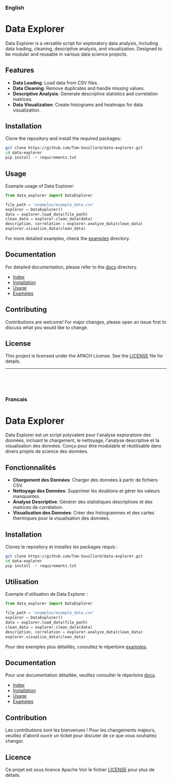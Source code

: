 ### English

# Data Explorer 

Data Explorer is a versatile script for exploratory data analysis, including data loading, cleaning, descriptive analysis, and visualization. Designed to be modular and reusable in various data science projects.

## Features

- **Data Loading**: Load data from CSV files.
- **Data Cleaning**: Remove duplicates and handle missing values.
- **Descriptive Analysis**: Generate descriptive statistics and correlation matrices.
- **Data Visualization**: Create histograms and heatmaps for data visualization.

## Installation

Clone the repository and install the required packages:

```bash
git clone https://github.com/Tom-Souillard/data-explorer.git
cd data-explorer
pip install -r requirements.txt
```

## Usage

Example usage of Data Explorer:

```python
from data_explorer import DataExplorer

file_path = 'examples/example_data.csv'
explorer = DataExplorer()
data = explorer.load_data(file_path)
clean_data = explorer.clean_data(data)
description, correlation = explorer.analyze_data(clean_data)
explorer.visualize_data(clean_data)
```

For more detailed examples, check the [examples](examples) directory.

## Documentation

For detailed documentation, please refer to the [docs](docs) directory.

- [Index](docs/index.md)
- [Installation](docs/installation.md)
- [Usage](docs/usage.md)
- [Examples](docs/examples.md)

## Contributing

Contributions are welcome! For major changes, please open an issue first to discuss what you would like to change.

## License

This project is licensed under the APACH License. See the [LICENSE](LICENSE) file for details.
___

<p>&nbsp;</p>
<p>&nbsp;</p>


### Francais

# Data Explorer

Data Explorer est un script polyvalent pour l'analyse exploratoire des données, incluant le chargement, le nettoyage, l'analyse descriptive et la visualisation des données. Conçu pour être modulable et réutilisable dans divers projets de science des données.

## Fonctionnalités

- **Chargement des Données**: Charger des données à partir de fichiers CSV.
- **Nettoyage des Données**: Supprimer les doublons et gérer les valeurs manquantes.
- **Analyse Descriptive**: Générer des statistiques descriptives et des matrices de corrélation.
- **Visualisation des Données**: Créer des histogrammes et des cartes thermiques pour la visualisation des données.

## Installation

Clonez le repository et installez les packages requis :

```bash
git clone https://github.com/Tom-Souillard/data-explorer.git
cd data-explorer
pip install -r requirements.txt
```

## Utilisation

Exemple d'utilisation de Data Explorer :

```python
from data_explorer import DataExplorer

file_path = 'examples/example_data.csv'
explorer = DataExplorer()
data = explorer.load_data(file_path)
clean_data = explorer.clean_data(data)
description, correlation = explorer.analyze_data(clean_data)
explorer.visualize_data(clean_data)
```

Pour des exemples plus détaillés, consultez le répertoire [examples](examples).

## Documentation

Pour une documentation détaillée, veuillez consulter le répertoire [docs](docs).

- [Index](docs/index.md)
- [Installation](docs/installation.md)
- [Usage](docs/usage.md)
- [Examples](docs/examples.md)

## Contribution

Les contributions sont les bienvenues ! Pour les changements majeurs, veuillez d'abord ouvrir un ticket pour discuter de ce que vous souhaitez changer.

## Licence

Ce projet est sous licence Apache Voir le fichier [LICENSE](LICENSE) pour plus de détails.